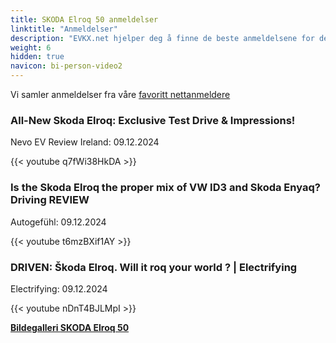 ```yaml
---
title: SKODA Elroq 50 anmeldelser
linktitle: "Anmeldelser"
description: "EVKX.net hjelper deg å finne de beste anmeldelsene for denne modellen."
weight: 6
hidden: true
navicon: bi-person-video2
---
```

Vi samler anmeldelser fra våre [favoritt nettanmeldere](../../../../../guides/evreviewers/)

<div class="container text-center shadow p-2 pe-4 mb-5 bg-body-tertiary rounded border">
<h3>All-New Skoda Elroq: Exclusive Test Drive & Impressions!</h3>
<p>Nevo EV Review Ireland: 09.12.2024</p>

{{< youtube q7fWi38HkDA >}}

</div>
<div class="container text-center shadow p-2 pe-4 mb-5 bg-body-tertiary rounded border">
<h3>Is the Skoda Elroq the proper mix of VW ID3 and Skoda Enyaq? Driving REVIEW</h3>
<p>Autogefühl: 09.12.2024</p>

{{< youtube t6mzBXif1AY >}}

</div>
<div class="container text-center shadow p-2 pe-4 mb-5 bg-body-tertiary rounded border">
<h3>DRIVEN: Škoda Elroq. Will it roq your world ? | Electrifying</h3>
<p>Electrifying: 09.12.2024</p>

{{< youtube nDnT4BJLMpI >}}

</div>
<div class="mt-3 mb-3">
<a href="../gallery/" class="text-decoration-none text-black">
<strong><i class="bi-arrow-left"></i>Bildegalleri  </strong>
</a>
<a href="../" class="text-decoration-none text-black float-end">
<strong>SKODA Elroq 50 <i class="bi-arrow-right"></i></strong>
</a>
</div>
